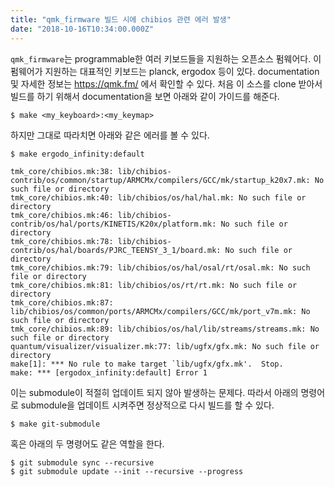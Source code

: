 ```yaml
---
title: "qmk_firmware 빌드 시에 chibios 관련 에러 발생"
date: "2018-10-16T10:34:00.000Z"
---
```


`qmk_firmware`는 programmable한 여러 키보드들을 지원하는 오픈소스 펌웨어다. 이 펌웨어가 지원하는 대표적인 키보드는 planck, ergodox 등이 있다.
documentation 및 자세한 정보는 https://qmk.fm/ 에서 확인할 수 있다.
처음 이 소스를 clone 받아서 빌드를 하기 위해서 documentation을 보면 아래와 같이 가이드를 해준다.

```
$ make <my_keyboard>:<my_keymap>
```

하지만 그대로 따라치면 아래와 같은 에러를 볼 수 있다.

```
$ make ergodo_infinity:default

tmk_core/chibios.mk:38: lib/chibios-contrib/os/common/startup/ARMCMx/compilers/GCC/mk/startup_k20x7.mk: No such file or directory
tmk_core/chibios.mk:40: lib/chibios/os/hal/hal.mk: No such file or directory
tmk_core/chibios.mk:46: lib/chibios-contrib/os/hal/ports/KINETIS/K20x/platform.mk: No such file or directory
tmk_core/chibios.mk:78: lib/chibios-contrib/os/hal/boards/PJRC_TEENSY_3_1/board.mk: No such file or directory
tmk_core/chibios.mk:79: lib/chibios/os/hal/osal/rt/osal.mk: No such file or directory
tmk_core/chibios.mk:81: lib/chibios/os/rt/rt.mk: No such file or directory
tmk_core/chibios.mk:87: lib/chibios/os/common/ports/ARMCMx/compilers/GCC/mk/port_v7m.mk: No such file or directory
tmk_core/chibios.mk:89: lib/chibios/os/hal/lib/streams/streams.mk: No such file or directory
quantum/visualizer/visualizer.mk:77: lib/ugfx/gfx.mk: No such file or directory
make[1]: *** No rule to make target `lib/ugfx/gfx.mk'.  Stop.
make: *** [ergodox_infinity:default] Error 1
```

이는 submodule이 적절히 업데이트 되지 않아 발생하는 문제다.
따라서 아래의 명령어로 submodule을 업데이트 시켜주면 정상적으로 다시 빌드를 할 수 있다.

```
$ make git-submodule
```

혹은 아래의 두 명령어도 같은 역할을 한다.

```
$ git submodule sync --recursive
$ git submodule update --init --recursive --progress
```
